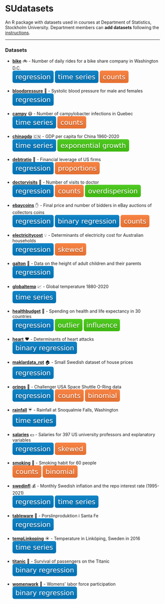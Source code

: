 # SUdatasets
An R package with datasets used in courses at Department of Statistics, Stockholm University.
Department members can **add datasets** following the [instructions](./instructions/howtoadd.md).

---
### Datasets

* [**bike**](https://github.com/StatisticsSU/SUdatasets/raw/main/man/bike.Rd) :bike: - Number of daily rides for a bike share company in Washington D.C.\
![regression](./badges/regression.svg) ![time series](./badges/timeseries.svg) ![counts](./badges/counts.svg) 

* [**bloodpressure**](https://github.com/StatisticsSU/SUdatasets/raw/main/man/bloodpressure.Rd) :hospital: - Systolic blood pressure for male and females\
![regression](./badges/regression.svg) 

* [**campy**](https://github.com/StatisticsSU/SUdatasets/raw/main/man/campy.Rd) :mask: - Number of campylobacter infections in Quebec\
![time series](./badges/timeseries.svg) ![counts](./badges/counts.svg) 

* [**chinagdp**](https://github.com/StatisticsSU/SUdatasets/raw/main/man/chinagdp.Rd) :cn: - GDP per capita for China 1960-2020\
![time series](./badges/timeseries.svg) ![exponential growth](./badges/exponential_growth.svg)

* [**debtratio**](https://github.com/StatisticsSU/SUdatasets/raw/main/man/debtratio.Rd) :bank: - Financial leverage of US firms\
![regression](./badges/regression.svg) ![proportions](./badges/proportions.svg)

* [**doctorvisits**](https://github.com/StatisticsSU/SUdatasets/raw/main/man/doctorvisits.Rd) :hospital: - Number of visits to doctor\
![regression](./badges/regression.svg) ![counts](./badges/counts.svg) ![overdispersion](./badges/overdispersion.svg) 

* [**ebaycoins**](https://github.com/StatisticsSU/SUdatasets/raw/main/man/ebaycoins.Rd) :raised_hand: - Final price and number of bidders in eBay auctions of collectors coins \
![regression](./badges/regression.svg) ![binary regression](./badges/binary_regression.svg) ![counts](./badges/counts.svg)

* [**electricitycost**](https://github.com/StatisticsSU/SUdatasets/raw/main/man/electricitycost.Rd) :bulb: - Determinants of electricity cost for Australian households \
![regression](./badges/regression.svg) ![skewed](./badges/skewed.svg) 

* [**galton**](https://github.com/StatisticsSU/SUdatasets/raw/main/man/galton.Rd) :pig: - Data on the height of adult children and their parents  \
![regression](./badges/regression.svg)


* [**globaltemp**](https://github.com/StatisticsSU/SUdatasets/raw/main/man/globaltemp.Rd) :chart_with_upwards_trend: - Global temperature 1880-2020 \
![time series](./badges/timeseries.svg)

* [**healthbudget**](https://github.com/StatisticsSU/SUdatasets/raw/main/man/healthbudget.Rd) :hospital: - Spending on health and life expectancy in 30 countries \
![regression](./badges/regression.svg) ![outlier](./badges/outlier.svg) ![influence](./badges/influence.svg)

* [**heart**](https://github.com/StatisticsSU/SUdatasets/raw/main/man/heart.Rd) :heart: - Determinants of heart attacks \
![binary regression](./badges/binary_regression.svg)

* [**maklardata_rot**](https://github.com/StatisticsSU/SUdatasets/raw/main/man/maklardata_rot.Rd) :house: - Small Swedish dataset of house prices \
![regression](./badges/regression.svg)

* [**orings**](https://github.com/StatisticsSU/SUdatasets/raw/main/man/orings.Rd) :rocket: - Challenger USA Space Shuttle O-Ring data \
![regression](./badges/regression.svg) ![counts](./badges/counts.svg) ![binomial](./badges/binomial.svg)

* [**rainfall**](https://github.com/StatisticsSU/SUdatasets/raw/main/man/rainfall.Rd) :umbrella: - Rainfall at Snoqualmie Falls, Washington\
![time series](./badges/timeseries.svg)

* [**salaries**](https://github.com/StatisticsSU/SUdatasets/raw/main/man/salaries.Rd) :dollar: - Salaries for 397 US university professors and explanatory variables \
![regression](./badges/regression.svg) ![skewed](./badges/skewed.svg)

* [**smoking**](https://github.com/StatisticsSU/SUdatasets/raw/main/man/smoking.Rd) :smoking: - Smoking habit for 60 people \
![counts](./badges/counts.svg) ![binomial](./badges/binomial.svg)

* [**swedinfl**](https://github.com/StatisticsSU/SUdatasets/raw/main/man/swedinfl.Rd) :moneybag: - Monthly Swedish inflation and the repo interest rate (1995-2021)\
![regression](./badges/regression.svg) ![time series](./badges/timeseries.svg) 

* [**tableware**](https://github.com/StatisticsSU/SUdatasets/raw/main/man/tableware.Rd) :bowling: - Porslinproduktion i Santa Fe \
![regression](./badges/regression.svg)

* [**tempLinkoping**](https://github.com/StatisticsSU/SUdatasets/raw/main/man/tempLinkoping.Rd) :sunny: - Temperature in Linköping, Sweden in 2016\
![time series](./badges/timeseries.svg)

* [**titanic**](https://github.com/StatisticsSU/SUdatasets/raw/main/man/titanic.Rd) :ship: - Survival of passengers on the Titanic \
![binary regression](./badges/binary_regression.svg)

* [**womenwork**](https://github.com/StatisticsSU/SUdatasets/raw/main/man/womenwork.Rd) :raising_hand: - Womens' labor force participation \
![binary regression](./badges/binary_regression.svg)


